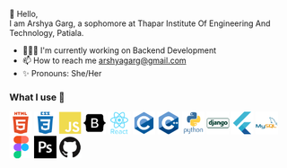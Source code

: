 <!--


Here are some ideas to get you started:

- 🔭 I’m currently working on ...
- 🌱 I’m currently learning ...
- 👯 I’m looking to collaborate on ...
- 🤔 I’m looking for help with ...
- 💬 Ask me about ...
- 📫 How to reach me: ...
- 😄 Pronouns: ...
- ⚡ Fun fact: ...
- 🤝 I’m looking for help with DSA 
-->

👋 Hello, \
I am Arshya Garg, a sophomore at Thapar Institute Of Engineering And Technology, Patiala.

- 👨🏽‍💻 I'm currently working on Backend Development 
- 📫 How to reach me arshyagarg@gmail.com
- ✨ Pronouns: She/Her


### What I use 👀
<a ><img src="https://raw.githubusercontent.com/devicons/devicon/master/icons/html5/html5-plain-wordmark.svg" alt="html" width="40" height="40"/></a>
<a ><img src="https://raw.githubusercontent.com/devicons/devicon/master/icons/css3/css3-plain-wordmark.svg" alt="css" width="40" height="40"/></a>
<a ><img src="https://raw.githubusercontent.com/devicons/devicon/master/icons/javascript/javascript-plain.svg" alt="javascript" width="40" height="40"/></a>
<a ><img src="https://raw.githubusercontent.com/devicons/devicon/master/icons/bootstrap/bootstrap-plain.svg" alt="bootstrap" width="40" height="40"/></a>
<a ><img src="https://raw.githubusercontent.com/devicons/devicon/master/icons/react/react-original-wordmark.svg" alt="react" width="40" height="40"/></a>
<a ><img src="https://raw.githubusercontent.com/devicons/devicon/master/icons/c/c-original.svg" alt="c" width="40" height="40"/></a>
<a ><img src="https://raw.githubusercontent.com/devicons/devicon/master/icons/cplusplus/cplusplus-original.svg" alt="cplusplus" width="40" height="40"/></a>
<a ><img src="https://raw.githubusercontent.com/devicons/devicon/master/icons/python/python-original-wordmark.svg" alt="python" width="40" height="40"/></a>
<a ><img src="https://raw.githubusercontent.com/devicons/devicon/9f4f5cdb393299a81125eb5127929ea7bfe42889/icons/django/django-line.svg" alt="django" width="40" height="40"/></a>
<a ><img src="https://raw.githubusercontent.com/devicons/devicon/master/icons/flutter/flutter-original.svg" alt="flutter" width="40" height="40"/></a>
<a ><img src="https://raw.githubusercontent.com/devicons/devicon/master/icons/mysql/mysql-original-wordmark.svg" alt="mysql" width="40" height="40"/></a>
<a ><img src="https://raw.githubusercontent.com/devicons/devicon/9f4f5cdb393299a81125eb5127929ea7bfe42889/icons/figma/figma-original.svg" alt="figma" width="40" height="40"/></a>
<a ><img src="https://raw.githubusercontent.com/Workshape/tech-icons/72fd0e4dc0320a84dc489d9dd8f63338926098e0/icons/photoshop.svg" alt="photoshop" width="40" height="40"/></a>
<a ><img src="https://raw.githubusercontent.com/devicons/devicon/9f4f5cdb393299a81125eb5127929ea7bfe42889/icons/github/github-original.svg" alt="github" width="40" height="40"/></a>


